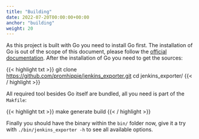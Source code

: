 ```yaml
---
title: "Building"
date: 2022-07-20T00:00:00+00:00
anchor: "building"
weight: 20
---
```


As this project is built with Go you need to install Go first. The installation
of Go is out of the scope of this document, please follow the
[official documentation][golang]. After the installation of Go you need to get
the sources:

{{< highlight txt >}}
git clone https://github.com/promhippie/jenkins_exporter.git
cd jenkins_exporter/
{{< / highlight >}}

All required tool besides Go itself are bundled, all you need is part of the
`Makfile`:

{{< highlight txt >}}
make generate build
{{< / highlight >}}

Finally you should have the binary within the `bin/` folder now, give it a try
with `./bin/jenkins_exporter -h` to see all available options.

[golang]: https://golang.org/doc/install
